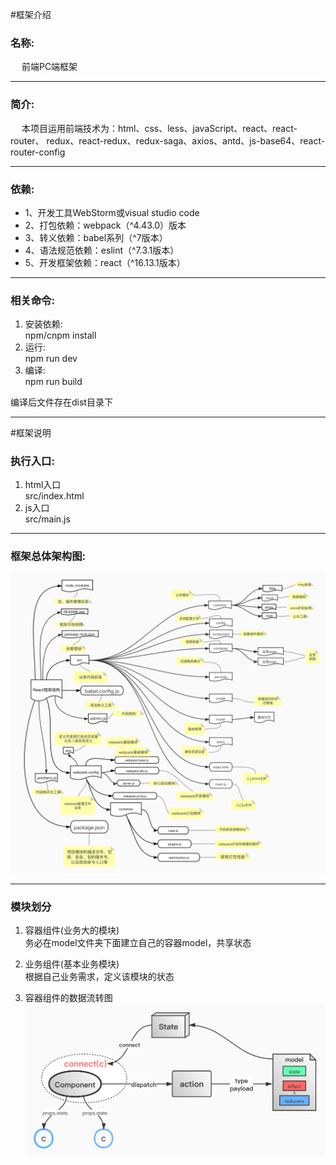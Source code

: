 #框架介绍
### 名称:
&ensp;&ensp; 前端PC端框架
***
### 简介:
&ensp;&ensp; 本项目运用前端技术为：html、css、less、javaScript、react、react-router、
redux、react-redux、redux-saga、axios、antd、js-base64、react-router-config
***
### 依赖:
+ 1、开发工具WebStorm或visual studio code
+ 2、打包依赖：webpack（^4.43.0）版本
+ 3、转义依赖：babel系列（^7版本）
+ 4、语法规范依赖：eslint（^7.3.1版本）
+ 5、开发框架依赖：react（^16.13.1版本）
***
### 相关命令:
1. 安装依赖:  
npm/cnpm install
2. 运行:  
npm run dev
3. 编译:  
npm run build  

编译后文件存在dist目录下
***
#框架说明
### 执行入口:
1. html入口  
src/index.html
2. js入口  
src/main.js
***
### 框架总体架构图:
![Image text](./deploy/web前端框架结构.jpg)
***
### 模块划分
1. 容器组件(业务大的模块)  
务必在model文件夹下面建立自己的容器model，共享状态

2. 业务组件(基本业务模块)  
根据自己业务需求，定义该模块的状态

3. 容器组件的数据流转图
![Image text](./deploy/redux的数据流转图.jpg)
